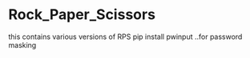 # Rock_Paper_Scissors
this contains various versions of RPS
pip install pwinput ..for password masking
